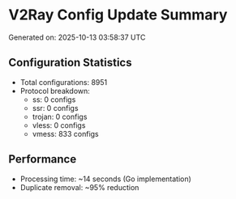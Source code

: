 # V2Ray Config Update Summary
Generated on: 2025-10-13 03:58:37 UTC

## Configuration Statistics
- Total configurations: 8951
- Protocol breakdown:
  - ss: 0 configs
  - ssr: 0 configs
  - trojan: 0 configs
  - vless: 0 configs
  - vmess: 833 configs

## Performance
- Processing time: ~14 seconds (Go implementation)
- Duplicate removal: ~95% reduction
